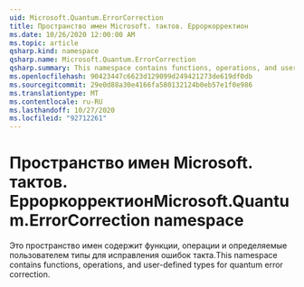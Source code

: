 ```yaml
---
uid: Microsoft.Quantum.ErrorCorrection
title: Пространство имен Microsoft. тактов. Ерроркорректион
ms.date: 10/26/2020 12:00:00 AM
ms.topic: article
qsharp.kind: namespace
qsharp.name: Microsoft.Quantum.ErrorCorrection
qsharp.summary: This namespace contains functions, operations, and user-defined types for quantum error correction.
ms.openlocfilehash: 90423447c6623d129099d249421273de619df0db
ms.sourcegitcommit: 29e0d88a30e4166fa580132124b0eb57e1f0e986
ms.translationtype: MT
ms.contentlocale: ru-RU
ms.lasthandoff: 10/27/2020
ms.locfileid: "92712261"
---
```

# <a name="microsoftquantumerrorcorrection-namespace"></a><span data-ttu-id="a89aa-102">Пространство имен Microsoft. тактов. Ерроркорректион</span><span class="sxs-lookup"><span data-stu-id="a89aa-102">Microsoft.Quantum.ErrorCorrection namespace</span></span>

<span data-ttu-id="a89aa-103">Это пространство имен содержит функции, операции и определяемые пользователем типы для исправления ошибок такта.</span><span class="sxs-lookup"><span data-stu-id="a89aa-103">This namespace contains functions, operations, and user-defined types for quantum error correction.</span></span>

